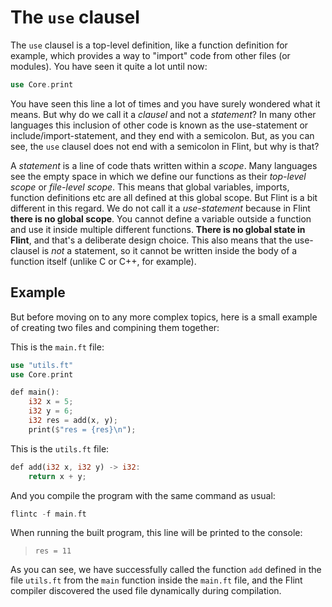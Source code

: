 # The `use` clausel

The `use` clausel is a top-level definition, like a function definition for example, which provides a way to "import" code from other files (or modules). You have seen it quite a lot until now:

```rs
use Core.print
```

You have seen this line a lot of times and you have surely wondered what it means. But why do we call it a *clausel* and not a *statement*? In many other languages this inclusion of other code is known as the use-statement or include/import-statement, and they end with a semicolon. But, as you can see, the `use` clausel does not end with a semicolon in Flint, but why is that?

A *statement* is a line of code thats written within a *scope*. Many languages see the empty space in which we define our functions as their *top-level scope* or *file-level scope*. This means that global variables, imports, function definitions etc are all defined at this global scope. But Flint is a bit different in this regard. We do not call it a *use-statement* because in Flint **there is no global scope**. You cannot define a variable outside a function and use it inside multiple different functions. **There is no global state in Flint**, and that's a deliberate design choice. This also means that the use-clausel is *not* a statement, so it cannot be written inside the body of a function itself (unlike C or C++, for example).

## Example

But before moving on to any more complex topics, here is a small example of creating two files and compining them together:

This is the `main.ft` file:

```rs
use "utils.ft"
use Core.print

def main():
    i32 x = 5;
    i32 y = 6;
    i32 res = add(x, y);
    print($"res = {res}\n");
```

This is the `utils.ft` file:

```rs
def add(i32 x, i32 y) -> i32:
    return x + y;
```

And you compile the program with the same command as usual:

```rs
flintc -f main.ft
```

When running the built program, this line will be printed to the console:

> ```
> res = 11
> ```

As you can see, we have successfully called the function `add` defined in the file `utils.ft` from the `main` function inside the `main.ft` file, and the Flint compiler discovered the used file dynamically during compilation.
